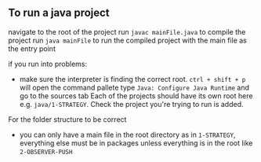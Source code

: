 ## To run a java project
navigate to the root of the project
run `javac mainFile.java` to compile the project
run `java mainFile` to run the compiled project with the main file as the entry point

if you run into problems:
- make sure the interpreter is finding the correct root. 
`ctrl + shift + p` will open the command pallete
type `Java: Configure Java Runtime` and go to the sources tab
Each of the projects should have its own root here e.g. `java/1-STRATEGY`. Check the project you're trying to run is added.


For the folder structure to be correct
- you can only have a main file in the root directory as in `1-STRATEGY`, everything else must be in packages unless everything is in the root like `2-OBSERVER-PUSH`
